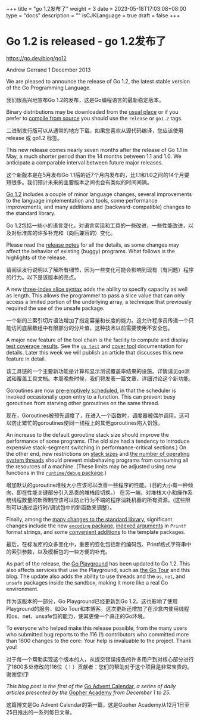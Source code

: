 +++
title = "go 1.2发布了"
weight = 3
date = 2023-05-18T17:03:08+08:00
type = "docs"
description = ""
isCJKLanguage = true
draft = false
+++

# Go 1.2 is released - go 1.2发布了

https://go.dev/blog/go12

Andrew Gerrand
1 December 2013

We are pleased to announce the release of Go 1.2, the latest stable version of the Go Programming Language.

我们很高兴地宣布Go 1.2的发布，这是Go编程语言的最新稳定版本。

Binary distributions may be downloaded from the [usual place](https://go.dev/doc/install) or if you prefer to [compile from source](https://go.dev/doc/install/source) you should use the `release` or `go1.2` tags.

二进制发行版可以从通常的地方下载，如果您喜欢从源代码编译，您应该使用 release 或 go1.2 标签。

This new release comes nearly seven months after the release of Go 1.1 in May, a much shorter period than the 14 months between 1.1 and 1.0. We anticipate a comparable interval between future major releases.

这个新版本是在5月发布Go 1.1后的近7个月内发布的，比1.1和1.0之间的14个月要短很多。我们预计未来的主要版本之间也会有类似的时间间隔。

[Go 1.2](https://go.dev/doc/go1.2) includes a couple of minor language changes, several improvements to the language implementation and tools, some performance improvements, and many additions and (backward-compatible) changes to the standard library.

Go 1.2包括一些小的语言变化，对语言实现和工具的一些改进，一些性能改进，以及对标准库的许多补充和（向后兼容的）变化。

Please read the [release notes](https://go.dev/doc/go1.2) for all the details, as some changes may affect the behavior of existing (buggy) programs. What follows is the highlights of the release.

请阅读发行说明以了解所有细节，因为一些变化可能会影响到现有（有问题）程序的行为。以下是该版本的亮点。

A new [three-index slice syntax](https://go.dev/doc/go1.2#three_index) adds the ability to specify capacity as well as length. This allows the programmer to pass a slice value that can only access a limited portion of the underlying array, a technique that previously required the use of the unsafe package.

一个新的三索引切片语法增加了指定容量和长度的能力。这允许程序员传递一个只能访问底层数组中有限部分的分片值，这种技术以前需要使用不安全包。

A major new feature of the tool chain is the facility to compute and display [test coverage results](https://go.dev/doc/go1.2#cover). See the [`go test`](https://go.dev/cmd/go/#hdr-Description_of_testing_flags) and [cover tool](https://golang.org/x/tools/cmd/cover) documentation for details. Later this week we will publish an article that discusses this new feature in detail.

该工具链的一个主要新功能是计算和显示测试覆盖率结果的设施。详情请见go测试和覆盖工具文档。本周晚些时候，我们将发表一篇文章，详细讨论这个新功能。

Goroutines are now [pre-emptively scheduled](https://go.dev/doc/go1.2#preemption), in that the scheduler is invoked occasionally upon entry to a function. This can prevent busy goroutines from starving other goroutines on the same thread.

现在，Goroutines被预先调度了，在进入一个函数时，调度器被偶尔调用。这可以防止繁忙的goroutines使同一线程上的其他goroutines陷入饥饿。

An increase to the default goroutine stack size should improve the performance of some programs. (The old size had a tendency to introduce expensive stack-segment switching in performance-critical sections.) On the other end, new restrictions on [stack sizes](https://go.dev/doc/go1.2#stack_size) and [the number of operating system threads](https://go.dev/doc/go1.2#thread_limit) should prevent misbehaving programs from consuming all the resources of a machine. (These limits may be adjusted using new functions in the [`runtime/debug` package](https://go.dev/pkg/runtime/debug).)

增加默认的goroutine堆栈大小应该可以改善一些程序的性能。(旧的大小有一种倾向，即在性能关键部分引入昂贵的堆栈段切换。） 在另一端，对堆栈大小和操作系统线程数量的新限制应该可以防止行为不端的程序消耗机器的所有资源。(这些限制可以通过运行时/调试包中的新函数来调整）。

Finally, among the [many changes to the standard library](https://go.dev/doc/go1.2#library), significant changes include the new [`encoding` package](https://go.dev/doc/go1.2#encoding), [indexed arguments](https://go.dev/doc/go1.2#fmt_indexed_arguments) in `Printf` format strings, and some [convenient additions](https://go.dev/doc/go1.2#text_template) to the template packages.

最后，在标准库的众多变化中，重要的变化包括新的编码包、Printf格式字符串中的索引参数，以及模板包的一些方便的补充。

As part of the release, the [Go Playground](http://play.golang.org/) has been updated to Go 1.2. This also affects services that use the Playground, such as [the Go Tour](https://go.dev/tour/) and this blog. The update also adds the ability to use threads and the `os`, `net`, and `unsafe` packages inside the sandbox, making it more like a real Go environment.

作为该版本的一部分，Go Playground已经更新到Go 1.2。这也影响了使用Playground的服务，如Go Tour和本博客。这次更新还增加了在沙盒内使用线程和os、net、unsafe包的能力，使其更像一个真正的Go环境。

To everyone who helped make this release possible, from the many users who submitted bug reports to the 116 (!) contributors who committed more than 1600 changes to the core: Your help is invaluable to the project. Thank you!

对于每一个帮助实现这个版本的人，从提交错误报告的许多用户到对核心部分进行了1600多处修改的116位（！）贡献者：您们的帮助对于这个项目是非常宝贵的。谢谢您们!

*This blog post is the first of the* [Go Advent Calendar](http://blog.gopheracademy.com/day-01-go-1.2), *a series of daily articles presented by the* [Gopher Academy](http://gopheracademy.com/) *from December 1 to 25.*

这篇博文是Go Advent Calendar的第一篇，这是Gopher Academy从12月1日至25日推出的一系列每日文章。
